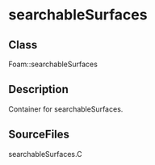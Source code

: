 # searchableSurfaces 
## Class
Foam::searchableSurfaces

## Description
Container for searchableSurfaces.

## SourceFiles
searchableSurfaces.C

